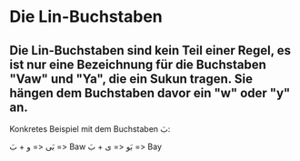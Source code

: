 # Die Lin-Buchstaben
## Die Lin-Buchstaben sind kein Teil einer Regel, es ist nur eine Bezeichnung für die Buchstaben "Vaw" und "Ya", die ein Sukun tragen. Sie hängen dem Buchstaben davor ein "w" oder "y" an.

Konkretes Beispiel mit dem Buchstaben بَ:


بَى  <= و + بَ => Baw 
بَو <= ى + بَ => Bay


